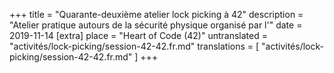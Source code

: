+++
title = "Quarante-deuxième atelier lock picking à 42"
description = "Atelier pratique autours de la sécurité physique organisé par l'"
date = 2019-11-14
[extra]
place = "Heart of Code (42)"
untranslated = "activités/lock-picking/session-42-42.fr.md"
translations = [
    "activités/lock-picking/session-42-42.fr.md"
]
+++
